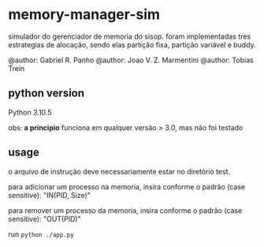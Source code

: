 # memory-manager-sim

simulador do gerenciador de memoria do sisop. foram implementadas tres estrategias de alocação, sendo elas partição fixa, partição variável e buddy.

@author: Gabriel R. Panho
@author: Joao V. Z. Marmentini
@author: Tobias Trein

## python version

Python 3.10.5

obs: **a principio** funciona em qualquer versão > 3.0, mas não foi testado

## usage

o arquivo de instrução deve necessariamente estar no diretório test.

para adicionar um processo na memoria, insira conforme o padrão (case sensitive):
"IN(PID, Size)"

para remover um processo da memoria, insira conforme o padrão (case sensitive):
"OUT(PID)"

run `python ./app.py`
